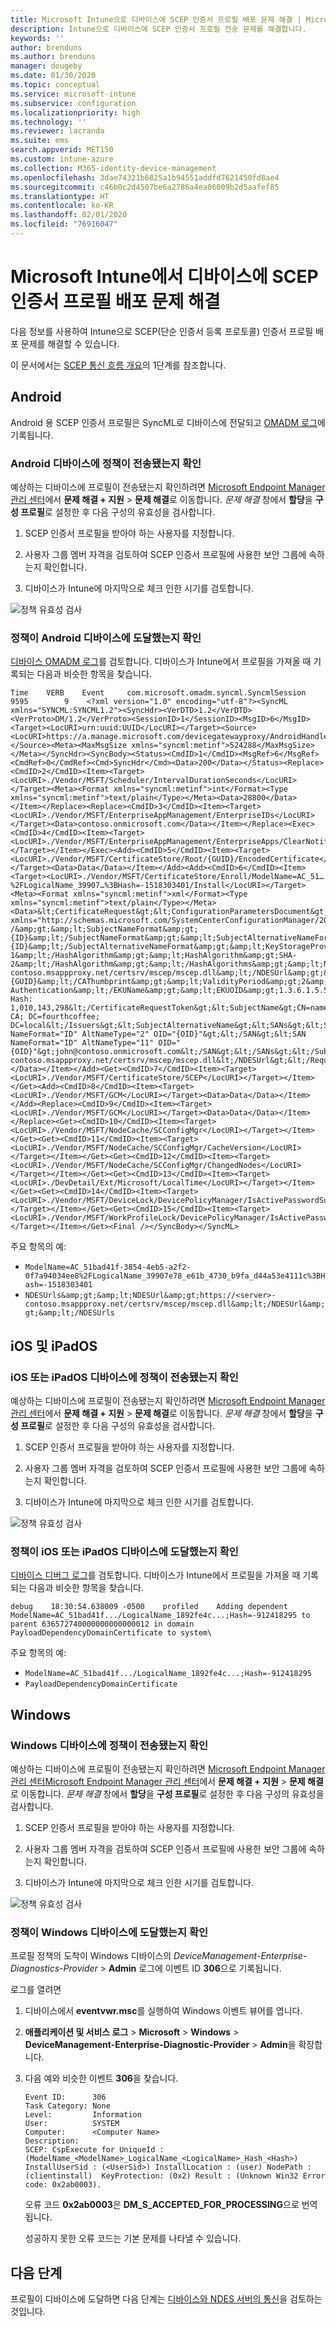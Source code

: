 ```yaml
---
title: Microsoft Intune으로 디바이스에 SCEP 인증서 프로필 배포 문제 해결 | Microsoft Docs
description: Intune으로 디바이스에 SCEP 인증서 프로필 전송 문제를 해결합니다.
keywords: ''
author: brenduns
ms.author: brenduns
manager: dougeby
ms.date: 01/30/2020
ms.topic: conceptual
ms.service: microsoft-intune
ms.subservice: configuration
ms.localizationpriority: high
ms.technology: ''
ms.reviewer: lacranda
ms.suite: ems
search.appverid: MET150
ms.custom: intune-azure
ms.collection: M365-identity-device-management
ms.openlocfilehash: 3dae74321b6825a1b94551addfd7621450fd8ae4
ms.sourcegitcommit: c46b0c2d4507be6a2786a4ea06009b2d5aafef85
ms.translationtype: HT
ms.contentlocale: ko-KR
ms.lasthandoff: 02/01/2020
ms.locfileid: "76916047"
---
```

# <a name="troubleshoot-deployment-of-a-scep-certificate-profile-to-devices-in-microsoft-intune"></a>Microsoft Intune에서 디바이스에 SCEP 인증서 프로필 배포 문제 해결

다음 정보를 사용하여 Intune으로 SCEP(단순 인증서 등록 프로토콜) 인증서 프로필 배포 문제를 해결할 수 있습니다.

이 문서에서는 [SCEP 통신 흐름 개요](troubleshoot-scep-certificate-profiles.md)의 1단계를 참조합니다.


## <a name="android"></a>Android

Android 용 SCEP 인증서 프로필은 SyncML로 디바이스에 전달되고 [OMADM 로그](troubleshoot-scep-certificate-profiles.md#logs-for-android-devices)에 기록됩니다.

### <a name="validate-that-the-android-device-was-sent-the-policy"></a>Android 디바이스에 정책이 전송됐는지 확인

예상하는 디바이스에 프로필이 전송됐는지 확인하려면 [Microsoft Endpoint Manager 관리 센터](https://go.microsoft.com/fwlink/?linkid=2109431)에서 **문제 해결 + 지원** > **문제 해결**로 이동합니다.  *문제 해결* 창에서 **할당**을 **구성 프로필**로 설정한 후 다음 구성의 유효성을 검사합니다.

1. SCEP 인증서 프로필을 받아야 하는 사용자를 지정합니다.

2. 사용자 그룹 멤버 자격을 검토하여 SCEP 인증서 프로필에 사용한 보안 그룹에 속하는지 확인합니다.

3. 디바이스가 Intune에 마지막으로 체크 인한 시기를 검토합니다.

![정책 유효성 검사](../protect/media/troubleshoot-scep-certificate-profile-deployment/validate-policy-android.png)

### <a name="validate-the-policy-reached-the-android-device"></a>정책이 Android 디바이스에 도달했는지 확인

[디바이스 OMADM 로그](troubleshoot-scep-certificate-profiles.md#logs-for-android-devices)를 검토합니다. 디바이스가 Intune에서 프로필을 가져올 때 기록되는 다음과 비슷한 항목을 찾습니다.

```
Time    VERB    Event     com.microsoft.omadm.syncml.SyncmlSession     9595        9    <?xml version="1.0" encoding="utf-8"?><SyncML xmlns="SYNCML:SYNCML1.2"><SyncHdr><VerDTD>1.2</VerDTD><VerProto>DM/1.2</VerProto><SessionID>1</SessionID><MsgID>6</MsgID><Target><LocURI>urn:uuid:UUID</LocURI></Target><Source><LocURI>https://a.manage.microsoft.com/devicegatewayproxy/AndroidHandler.ashx</LocURI></Source><Meta><MaxMsgSize xmlns="syncml:metinf">524288</MaxMsgSize></Meta></SyncHdr><SyncBody><Status><CmdID>1</CmdID><MsgRef>6</MsgRef><CmdRef>0</CmdRef><Cmd>SyncHdr</Cmd><Data>200</Data></Status><Replace><CmdID>2</CmdID><Item><Target><LocURI>./Vendor/MSFT/Scheduler/IntervalDurationSeconds</LocURI></Target><Meta><Format xmlns="syncml:metinf">int</Format><Type xmlns="syncml:metinf">text/plain</Type></Meta><Data>28800</Data></Item></Replace><Replace><CmdID>3</CmdID><Item><Target><LocURI>./Vendor/MSFT/EnterpriseAppManagement/EnterpriseIDs</LocURI></Target><Data>contoso.onmicrosoft.com</Data></Item></Replace><Exec><CmdID>4</CmdID><Item><Target><LocURI>./Vendor/MSFT/EnterpriseAppManagement/EnterpriseApps/ClearNotifications</LocURI></Target></Item></Exec><Add><CmdID>5</CmdID><Item><Target><LocURI>./Vendor/MSFT/CertificateStore/Root/{GUID}/EncodedCertificate</LocURI></Target><Data>Data</Data></Item></Add><Add><CmdID>6</CmdID><Item><Target><LocURI>./Vendor/MSFT/CertificateStore/Enroll/ModelName=AC_51…%2FLogicalName_39907…%3BHash=-1518303401/Install</LocURI></Target><Meta><Format xmlns="syncml:metinf">xml</Format><Type xmlns="syncml:metinf">text/plain</Type></Meta><Data>&lt;CertificateRequest&gt;&lt;ConfigurationParametersDocument&gt;&amp;lt;ConfigurationParameters xmlns="http://schemas.microsoft.com/SystemCenterConfigurationManager/2012/03/07/CertificateEnrollment/ConfigurationParameters"&amp;gt;&amp;lt;ExpirationThreshold&amp;gt;20&amp;lt;/ExpirationThreshold&amp;gt;&amp;lt;RetryCount&amp;gt;3&amp;lt;/RetryCount&amp;gt;&amp;lt;RetryDelay&amp;gt;1&amp;lt;/RetryDelay&amp;gt;&amp;lt;TemplateName /&amp;gt;&amp;lt;SubjectNameFormat&amp;gt;{ID}&amp;lt;/SubjectNameFormat&amp;gt;&amp;lt;SubjectAlternativeNameFormat&amp;gt;{ID}&amp;lt;/SubjectAlternativeNameFormat&amp;gt;&amp;lt;KeyStorageProviderSetting&amp;gt;0&amp;lt;/KeyStorageProviderSetting&amp;gt;&amp;lt;KeyUsage&amp;gt;32&amp;lt;/KeyUsage&amp;gt;&amp;lt;KeyLength&amp;gt;2048&amp;lt;/KeyLength&amp;gt;&amp;lt;HashAlgorithms&amp;gt;&amp;lt;HashAlgorithm&amp;gt;SHA-1&amp;lt;/HashAlgorithm&amp;gt;&amp;lt;HashAlgorithm&amp;gt;SHA-2&amp;lt;/HashAlgorithm&amp;gt;&amp;lt;/HashAlgorithms&amp;gt;&amp;lt;NDESUrls&amp;gt;&amp;lt;NDESUrl&amp;gt;https://breezeappproxy-contoso.msappproxy.net/certsrv/mscep/mscep.dll&amp;lt;/NDESUrl&amp;gt;&amp;lt;/NDESUrls&amp;gt;&amp;lt;CAThumbprint&amp;gt;{GUID}&amp;lt;/CAThumbprint&amp;gt;&amp;lt;ValidityPeriod&amp;gt;2&amp;lt;/ValidityPeriod&amp;gt;&amp;lt;ValidityPeriodUnit&amp;gt;Years&amp;lt;/ValidityPeriodUnit&amp;gt;&amp;lt;EKUMapping&amp;gt;&amp;lt;EKUMap&amp;gt;&amp;lt;EKUName&amp;gt;Client Authentication&amp;lt;/EKUName&amp;gt;&amp;lt;EKUOID&amp;gt;1.3.6.1.5.5.7.3.2&amp;lt;/EKUOID&amp;gt;&amp;lt;/EKUMap&amp;gt;&amp;lt;/EKUMapping&amp;gt;&amp;lt;/ConfigurationParameters&amp;gt;&lt;/ConfigurationParametersDocument&gt;&lt;RequestParameters&gt;&lt;CertificateRequestToken&gt;PENlcnRFbn... Hash: 1,010,143,298&lt;/CertificateRequestToken&gt;&lt;SubjectName&gt;CN=name&lt;/SubjectName&gt;&lt;Issuers&gt;CN=FourthCoffee CA; DC=fourthcoffee; DC=local&lt;/Issuers&gt;&lt;SubjectAlternativeName&gt;&lt;SANs&gt;&lt;SAN NameFormat="ID" AltNameType="2" OID="{OID}"&gt;&lt;/SAN&gt;&lt;SAN NameFormat="ID" AltNameType="11" OID="{OID}"&gt;john@contoso.onmicrosoft.com&lt;/SAN&gt;&lt;/SANs&gt;&lt;/SubjectAlternativeName&gt;&lt;NDESUrl&gt;https://breezeappproxy-contoso.msappproxy.net/certsrv/mscep/mscep.dll&lt;/NDESUrl&gt;&lt;/RequestParameters&gt;&lt;/CertificateRequest&gt;</Data></Item></Add><Get><CmdID>7</CmdID><Item><Target><LocURI>./Vendor/MSFT/CertificateStore/SCEP</LocURI></Target></Item></Get><Add><CmdID>8</CmdID><Item><Target><LocURI>./Vendor/MSFT/GCM</LocURI></Target><Data>Data</Data></Item></Add><Replace><CmdID>9</CmdID><Item><Target><LocURI>./Vendor/MSFT/GCM</LocURI></Target><Data>Data</Data></Item></Replace><Get><CmdID>10</CmdID><Item><Target><LocURI>./Vendor/MSFT/NodeCache/SCConfigMgr</LocURI></Target></Item></Get><Get><CmdID>11</CmdID><Item><Target><LocURI>./Vendor/MSFT/NodeCache/SCConfigMgr/CacheVersion</LocURI></Target></Item></Get><Get><CmdID>12</CmdID><Item><Target><LocURI>./Vendor/MSFT/NodeCache/SCConfigMgr/ChangedNodes</LocURI></Target></Item></Get><Get><CmdID>13</CmdID><Item><Target><LocURI>./DevDetail/Ext/Microsoft/LocalTime</LocURI></Target></Item></Get><Get><CmdID>14</CmdID><Item><Target><LocURI>./Vendor/MSFT/DeviceLock/DevicePolicyManager/IsActivePasswordSufficient</LocURI></Target></Item></Get><Get><CmdID>15</CmdID><Item><Target><LocURI>./Vendor/MSFT/WorkProfileLock/DevicePolicyManager/IsActivePasswordSufficient</LocURI></Target></Item></Get><Final /></SyncBody></SyncML>
```

주요 항목의 예:

- `ModelName=AC_51bad41f-3854-4eb5-a2f2-0f7a94034ee8%2FLogicalName_39907e78_e61b_4730_b9fa_d44a53e4111c%3BHash=-1518303401`
- `NDESUrls&amp;gt;&amp;lt;NDESUrl&amp;gt;https://<server>-contoso.msappproxy.net/certsrv/mscep/mscep.dll&amp;lt;/NDESUrl&amp;gt;&amp;lt;/NDESUrls`

## <a name="ios-and-ipados"></a>iOS 및 iPadOS

### <a name="validate-that-the-ios-or-ipados-device-was-sent-the-policy"></a>iOS 또는 iPadOS 디바이스에 정책이 전송됐는지 확인

예상하는 디바이스에 프로필이 전송됐는지 확인하려면 [Microsoft Endpoint Manager 관리 센터](https://go.microsoft.com/fwlink/?linkid=2109431)에서 **문제 해결 + 지원** > **문제 해결**로 이동합니다.  *문제 해결* 창에서 **할당**을 **구성 프로필**로 설정한 후 다음 구성의 유효성을 검사합니다.

1. SCEP 인증서 프로필을 받아야 하는 사용자를 지정합니다.

2. 사용자 그룹 멤버 자격을 검토하여 SCEP 인증서 프로필에 사용한 보안 그룹에 속하는지 확인합니다.

3. 디바이스가 Intune에 마지막으로 체크 인한 시기를 검토합니다.

![정책 유효성 검사](../protect/media/troubleshoot-scep-certificate-profile-deployment/validate-policy-ios.png)

### <a name="validate-the-policy-reached-the-ios-or-ipados-device"></a>정책이 iOS 또는 iPadOS 디바이스에 도달했는지 확인

[디바이스 디버그 로그](troubleshoot-scep-certificate-profiles.md#logs-for-ios-and-ipados-devices)를 검토합니다. 디바이스가 Intune에서 프로필을 가져올 때 기록되는 다음과 비슷한 항목을 찾습니다.

```
debug    18:30:54.638009 -0500    profiled    Adding dependent ModelName=AC_51bad41f.../LogicalName_1892fe4c...;Hash=-912418295 to parent 636572740000000000000012 in domain PayloadDependencyDomainCertificate to system\
```

주요 항목의 예:

- `ModelName=AC_51bad41f.../LogicalName_1892fe4c...;Hash=-912418295`
- `PayloadDependencyDomainCertificate`

## <a name="windows"></a>Windows

### <a name="validate-that-the-windows-device-was-sent-the-policy"></a>Windows 디바이스에 정책이 전송됐는지 확인

예상하는 디바이스에 프로필이 전송됐는지 확인하려면 [Microsoft Endpoint Manager 관리 센터](https://go.microsoft.com/fwlink/?linkid=2109431)[Microsoft Endpoint Manager 관리 센터](https://go.microsoft.com/fwlink/?linkid=2109431)에서 **문제 해결 + 지원** > **문제 해결**로 이동합니다.  *문제 해결* 창에서 **할당**을 **구성 프로필**로 설정한 후 다음 구성의 유효성을 검사합니다.

1. SCEP 인증서 프로필을 받아야 하는 사용자를 지정합니다.

2. 사용자 그룹 멤버 자격을 검토하여 SCEP 인증서 프로필에 사용한 보안 그룹에 속하는지 확인합니다.

3. 디바이스가 Intune에 마지막으로 체크 인한 시기를 검토합니다.

![정책 유효성 검사](../protect/media/troubleshoot-scep-certificate-profile-deployment/validate-policy-windows.png)

### <a name="validate-the-policy-reached-the-windows-device"></a>정책이 Windows 디바이스에 도달했는지 확인

프로필 정책의 도착이 Windows 디바이스의 *DeviceManagement-Enterprise-Diagnostics-Provider* > **Admin** 로그에 이벤트 ID **306**으로 기록됩니다. 

로그를 열려면

1. 디바이스에서 **eventvwr.msc**를 실행하여 Windows 이벤트 뷰어를 엽니다.

2. **애플리케이션 및 서비스 로그** > **Microsoft** > **Windows** > **DeviceManagement-Enterprise-Diagnostic-Provider** > **Admin**을 확장합니다.

3. 다음 예와 비슷한 이벤트 **306**을 찾습니다.

   ```
   Event ID:      306
   Task Category: None
   Level:         Information
   User:          SYSTEM
   Computer:      <Computer Name>
   Description:
   SCEP: CspExecute for UniqueId : (ModelName_<ModelName>_LogicalName_<LogicalName>_Hash_<Hash>) InstallUserSid : (<UserSid>) InstallLocation : (user) NodePath : (clientinstall)  KeyProtection: (0x2) Result : (Unknown Win32 Error code: 0x2ab0003).
   ```

   오류 코드 **0x2ab0003**은 **DM_S_ACCEPTED_FOR_PROCESSING**으로 번역됩니다.

   성공하지 못한 오류 코드는 기본 문제를 나타낼 수 있습니다.

## <a name="next-steps"></a>다음 단계

프로필이 디바이스에 도달하면 다음 단계는 [디바이스와 NDES 서버의 통신](troubleshoot-scep-certificate-device-to-ndes.md)을 검토하는 것입니다.
